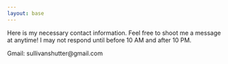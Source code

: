 ```yaml
---
layout: base
---
```

<P class="contactinfo">Here is my necessary contact information. Feel free to shoot me a message at anytime! I may not respond until before 10 AM and after 10 PM.</P>
<p class="contactinfo2">Gmail: sullivanshutter@gmail.com</p>